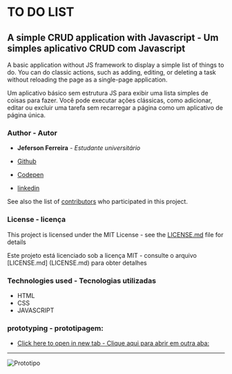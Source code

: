 # TO DO LIST
## A simple CRUD application with Javascript - Um simples aplicativo CRUD com Javascript

A basic application without JS framework to display a simple list of things to do. You can do classic actions, such as adding, editing, or deleting a task without reloading the page as a single-page application.

Um aplicativo básico sem estrutura JS para exibir uma lista simples de coisas para fazer. Você pode executar ações clássicas, como adicionar, editar ou excluir uma tarefa sem recarregar a página como um aplicativo de página única.

### Author - Autor

* **Jeferson Ferreira** - *Estudante universitário*

* [Github](https://github.com/jeferson0993/)
* [Codepen](https://github.com/jeferson0993/)
* [linkedin](https://github.com/jeferson0993/)

See also the list of [contributors](https://github.com/your/project/contributors) who participated in this project.

### License - licença

This project is licensed under the MIT License - see the [LICENSE.md](LICENSE.md) file for details

Este projeto está licenciado sob a licença MIT - consulte o arquivo [LICENSE.md] (LICENSE.md) para obter detalhes

### Technologies used - Tecnologias utilizadas

* HTML
* CSS
* JAVASCRIPT

### prototyping  - prototipagem:
* [Click here to open in new tab  - Clique aqui para abrir em outra aba:](https://www.draw.io/?lightbox=1&highlight=0000ff&edit=_blank&layers=1&nav=1#G1gTk-96lxxUjfr9bOJyBs2b4cIJvO_p2C)

***

![Prototipo](https://user-images.githubusercontent.com/29678099/50641337-88074b80-0f5f-11e9-8507-b8bae9cabdd0.png)
